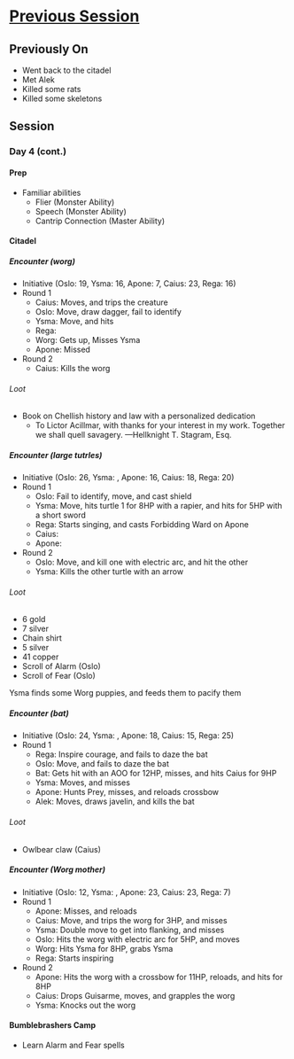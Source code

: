 # [Previous Session](./2020-07-09.md)

## Previously On

- Went back to the citadel
- Met Alek
- Killed some rats
- Killed some skeletons

## Session

### Day 4 (cont.)

#### Prep

- Familiar abilities
  - Flier (Monster Ability)
  - Speech (Monster Ability)
  - Cantrip Connection (Master Ability)

#### Citadel

##### Encounter (worg)
  - Initiative (Oslo: 19, Ysma: 16, Apone: 7, Caius: 23, Rega: 16)
  - Round 1
    - Caius: Moves, and trips the creature
    - Oslo: Move, draw dagger, fail to identify
    - Ysma: Move, and hits
    - Rega: 
    - Worg: Gets up, Misses Ysma
    - Apone: Missed
- Round 2
  - Caius: Kills the worg
 
###### Loot
  - Book on Chellish history and law with a personalized dedication
    - To Lictor Acillmar, with thanks for your interest in my work. Together we shall quell savagery. —Hellknight T. Stagram, Esq.

##### Encounter (large tutrles)
  - Initiative (Oslo: 26, Ysma: , Apone: 16, Caius: 18, Rega: 20)
  - Round 1
    - Oslo: Fail to identify, move, and cast shield
    - Ysma: Move, hits turtle 1 for 8HP with a rapier, and hits for 5HP with a short sword
    - Rega: Starts singing, and casts Forbidding Ward on Apone
    - Caius: 
    - Apone: 
  - Round 2
    - Oslo: Move, and kill one with electric arc, and hit the other
    - Ysma: Kills the other turtle with an arrow

###### Loot
  - 6 gold
  - 7 silver
  - Chain shirt
  - 5 silver
  - 41 copper
  - Scroll of Alarm (Oslo)
  - Scroll of Fear (Oslo)

Ysma finds some Worg puppies, and feeds them to pacify them

##### Encounter (bat)
  - Initiative (Oslo: 24, Ysma: , Apone: 18, Caius: 15, Rega: 25)
  - Round 1
    - Rega: Inspire courage, and fails to daze the bat
    - Oslo: Move, and fails to daze the bat
    - Bat: Gets hit with an AOO for 12HP, misses, and hits Caius for 9HP
    - Ysma: Moves, and misses
    - Apone: Hunts Prey, misses, and reloads crossbow
    - Alek: Moves, draws javelin, and kills the bat

###### Loot

- Owlbear claw (Caius)

##### Encounter (Worg mother)
  - Initiative (Oslo: 12, Ysma: , Apone: 23, Caius: 23, Rega: 7)
  - Round 1
    - Apone: Misses, and reloads
    - Caius: Move, and trips the worg for 3HP, and misses
    - Ysma: Double move to get into flanking, and misses
    - Oslo: Hits the worg with electric arc for 5HP, and moves
    - Worg: Hits Ysma for 8HP, grabs Ysma
    - Rega: Starts inspiring
  - Round 2
    - Apone: Hits the worg with a crossbow for 11HP, reloads, and hits for 8HP
    - Caius: Drops Guisarme, moves, and grapples the worg
    - Ysma: Knocks out the worg
    
#### Bumblebrashers Camp

- Learn Alarm and Fear spells
